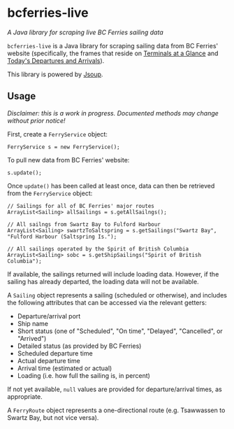 # bcferries-live

*A Java library for scraping live BC Ferries sailing data*

`bcferries-live` is a Java library for scraping sailing data from BC Ferries' website (specifically, the frames that reside on [Terminals at a Glance](http://www.bcferries.com/current_conditions/terminals.html) and [Today's Departures and Arrivals](http://www.bcferries.com/current_conditions/actualDepartures.html)).

This library is powered by [Jsoup](https://jsoup.org/).

## Usage

*Disclaimer: this is a work in progress. Documented methods may change without prior notice!*

First, create a `FerryService` object:

    FerryService s = new FerryService();
    
To pull new data from BC Ferries' website:

    s.update();
    
Once `update()` has been called at least once, data can then be retrieved from the `FerryService` object:

    // Sailings for all of BC Ferries' major routes
    ArrayList<Sailing> allSailings = s.getAllSailngs();
    
    // All sailngs from Swartz Bay to Fulford Harbour
    ArrayList<Sailing> swartzToSaltspring = s.getSailings("Swartz Bay", "Fulford Harbour (Saltspring Is.");
    
    // All sailings operated by the Spirit of British Columbia
    ArrayList<Sailing> sobc = s.getShipSailings("Spirit of British Columbia");

If available, the sailings returned will include loading data. However, if the sailing has already departed, the loading data will not be available.
    
A `Sailing` object represents a sailing (scheduled or otherwise), and includes the following attributes that can be accessed via the relevant getters:

* Departure/arrival port
* Ship name
* Short status (one of "Scheduled", "On time", "Delayed", "Cancelled", or "Arrived")
* Detailed status (as provided by BC Ferries)
* Scheduled departure time
* Actual departure time
* Arrival time (estimated or actual) 
* Loading (i.e. how full the sailing is, in percent)

If not yet available, `null` values are provided for departure/arrival times, as appropriate.

A `FerryRoute` object represents a one-directional route (e.g. Tsawwassen to Swartz Bay, but not vice versa).